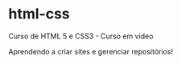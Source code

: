 # html-css
 Curso de HTML 5 e CSS3 - Curso em video

 Aprendendo a criar sites e gerenciar repositórios!